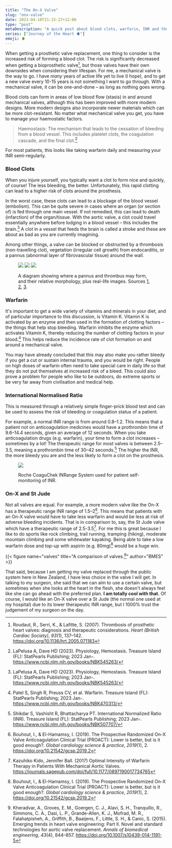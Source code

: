 ```yaml
---
title: "The On-X Valve"
slug: "onx-valve"
date: 2023-04-10T21:15:27+12:00
type: "post"
metaDescription: "A quick post about blood clots, warfarin, INR and the On-X heart valve."
series: ["Journey of the Heart 🫀"]
emoji: 🫀
---
```


When getting a prosthetic valve replacement, one thing to consider is the increased risk of forming a blood clot. The risk is significantly decreased when getting a bioprosthetic valve[^1], but those valves have their own downsides when considering their lifespan. For me, a mechanical valve is the way to go. I have _many_ years of active life yet to live (I hope), and to get a new valve every 10-15 years is not something I want to go through. With a mechanical valve, it can be one-and-done – as long as nothing goes wrong.

Blood clots can form in areas of low blood flow (stasis) in and around mechanical valves, although this has been improved with more modern designs. More modern designs also incorporate newer materials which can be more clot-resistant. No matter what mechanical valve you get, you have to manage your haemostatic factors.

> Haemostasis: The mechanism that leads to the cessation of bleeding from a blood vessel. This includes platelet clots, the coagulation cascade, and the final clot.[^2]

For most patients, this looks like taking warfarin daily and measuring your INR semi-regularly.

### Blood Clots

When you injure yourself, you typically want a clot to form nice and quickly, of course! The less bleeding, the better. Unfortunately, this rapid clotting can lead to a higher risk of clots around the prosthesis.

In the worst case, these clots can lead to a blockage of the blood vessel (embolism). This can be quite severe in cases where an organ (or section of) is fed through one main vessel. If not remedied, this can lead to death (infarction) of the organ/tissue. With the aortic valve, a clot could travel essentially anywhere before lodging in a blood vessel – this includes the brain.[^2] A clot in a vessel that feeds the brain is called a stroke and these are about as bad as you are currently imagining.

Among other things, a valve can be blocked or obstructed by a thrombosis (non-travelling clot), vegetation (irregular cell growth) from endocarditis, or a pannus (abnormal layer of fibrovascular tissue) around the wall.

<figure>
    <img src="https://drsvenkatesan.wordpress.com/files/2009/03/pannus-2.jpg" loading="lazy"/>
    <img src="https://f6publishing.blob.core.windows.net/5067c75e-9691-4042-a267-3938c3d6ef03/WJC-7-224-g002.jpg" loading="lazy">
    <img src="https://www.mayoclinic.org/-/media/kcms/gbs/patient-consumer/images/2015/11/12/16/37/prosthetic_1lg.jpg">
    <figcaption>
        <p>A diagram showing where a pannus and thrombus may form, and their relative morphology, plus real-life images. Sources <a href="https://drsvenkatesan.com/2009/03/20/what-is-pannus-formation-in-prosthetic-valves-what-is-the-clinical-significance/">1</a>, <a href="https://www.wjgnet.com/1949-8462/full/v7/i4/224.htm">2</a>, <a href="https://www.mayoclinic.org/medical-professionals/cardiovascular-diseases/news/prosthetic-valve-thrombosis-time-is-critical/mac-20430866">3</a>.
    </figcaption>
</figure>

### Warfarin

It's important to get a wide variety of vitamins and minerals in your diet, and of particular importance to this discussion, is Vitamin K. Vitamin K is activated by an enzyme and then used in the formation of clotting factors – the things that help stop bleeding. Warfarin inhibits the enzyme which activates Vitamin K, thereby reducing the number of clotting factors in your blood.[^3] This helps reduce the incidence rate of clot formation on and around a mechanical valve.

You may have already concluded that this may also make you rather bleedy if you get a cut or sustain internal trauma, and you would be right. People on high doses of warfarin often need to take special care in daily life so that they do not put themselves at increased risk of a bleed. This could also prove a problem for people who like to be outdoors, do extreme sports or be very far away from civilisation and medical help.

### International Normalised Ratio

This is measured through a relatively simple finger-prick blood test and can be used to assess the risk of bleeding or coagulation status of a patient.

For example, a normal INR range is from around 0.8–1.2. This means that a patient not on anticoagulation medicines would have a prothrombin time of 9.6–14.4 seconds, given an average of 12 seconds. When you take anticoagulation drugs (e.g. warfarin), your time to form a clot increases – sometimes by a lot! The therapeutic range for most valves is between 2.5–3.5, meaning a prothrombin time of 30–42 seconds.[^4] The higher the INR, the more bleedy you are and the less likely to form a clot on the prosthesis.

<figure>
    <img src="https://roche.scene7.com/is/image/RocheDiaProd/cps-hero-coaguchek-inrange-handling-video?scl=1&fmt=png-alpha" loading="lazy"/>
    <figcaption>
        <p>Roche CoaguChek INRange System used for patient self-monitoring of INR.</p>
    </figcaption>
</figure>

### On-X and St Jude

Not all valves are equal. For example, a more modern valve like the On-X has a therapeutic range INR range of 1.5–2[^5]. This means that patients with an On-X valve would have to take less warfarin and would be less at risk of adverse bleeding incidents. That is in comparison to, say, the St Jude valve which have a therapeutic range of 2.5-3.5[^7]. For me this is great because I like to do sports like rock climbing, trail running, tramping (hiking), moderate mountain climbing and some whitewater kayaking. Being able to take a low warfarin dose and top-up with aspirin (e.g. 80mg)[^5] would be a huge win.

{{< figure name="valves" title="A comparison of valves.[^6]" author="BMES" >}}

That said, because I am getting my valve replaced through the public system here in New Zealand, I have less choice in the valve I will get. In talking to my surgeon, she said that we can aim to use a certain valve, but sometimes when she looks at the heart in the flesh, she doesn't always feel like she can go ahead with the preferred plan. __I am totally cool with that.__ Of course, I would like an On-X valve over a St Jude (the normal one used at my hospital) due to its lower therapeutic INR range, but I 1000% trust the judgement of my surgeon on the day.

[^1]: Roudaut, R., Serri, K., & Lafitte, S. (2007). Thrombosis of prosthetic heart valves: diagnosis and therapeutic considerations. _Heart (British Cardiac Society)_, _93_(1), 137–142. https://doi.org/10.1136/hrt.2005.071183
[^2]: LaPelusa A, Dave HD (2023). Physiology, Hemostasis. Treasure Island (FL): StatPearls Publishing; 2023 Jan-. https://www.ncbi.nlm.nih.gov/books/NBK545263/
[^3]: Patel S, Singh R, Preuss CV, et al. Warfarin. Treasure Island (FL): StatPearls Publishing; 2023 Jan-. https://www.ncbi.nlm.nih.gov/books/NBK470313/
[^4]: Shikdar S, Vashisht R, Bhattacharya PT. International Normalized Ratio (INR). Treasure Island (FL): StatPearls Publishing; 2023 Jan-. https://www.ncbi.nlm.nih.gov/books/NBK507707/
[^5]: Bouhout, I., & El-Hamamsy, I. (2019). The Prospective Randomized On-X Valve Anticoagulation Clinical Trial (PROACT): Lower is better, but is it good enough?. _Global cardiology science & practice_, _2019_(1), 2. https://doi.org/10.21542/gcsp.2019.2
[^6]: Kheradvar, A., Groves, E. M., Goergen, C. J., Alavi, S. H., Tranquillo, R., Simmons, C. A., Dasi, L. P., Grande-Allen, K. J., Mofrad, M. R., Falahatpisheh, A., Griffith, B., Baaijens, F., Little, S. H., & Canic, S. (2015). Emerging trends in heart valve engineering: Part II. Novel and standard technologies for aortic valve replacement. _Annals of biomedical engineering_, _43_(4), 844–857. https://doi.org/10.1007/s10439-014-1191-5
[^7]: Kazuhiko Kido, Jennifer Ball. (2017) Optimal Intensity of Warfarin Therapy in Patients With Mechanical Aortic Valves. https://journals.sagepub.com/doi/full/10.1177/0897190017734765
